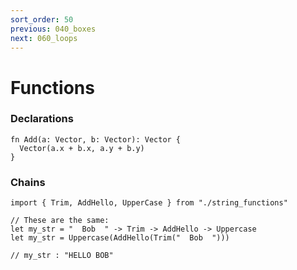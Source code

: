 ```yaml
---
sort_order: 50
previous: 040_boxes
next: 060_loops
---
```


# Functions

### Declarations

```
fn Add(a: Vector, b: Vector): Vector {
  Vector(a.x + b.x, a.y + b.y)
}
```

### Chains

```
import { Trim, AddHello, UpperCase } from "./string_functions"

// These are the same:
let my_str = "  Bob  " -> Trim -> AddHello -> Uppercase
let my_str = Uppercase(AddHello(Trim("  Bob  ")))

// my_str : "HELLO BOB"
```
